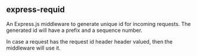 ## express-requid

An Express.js middleware to generate unique id for incoming requests. The generated id will have a prefix and a sequence number.

In case a request has the request id header header valued, then the middleware will use it.
